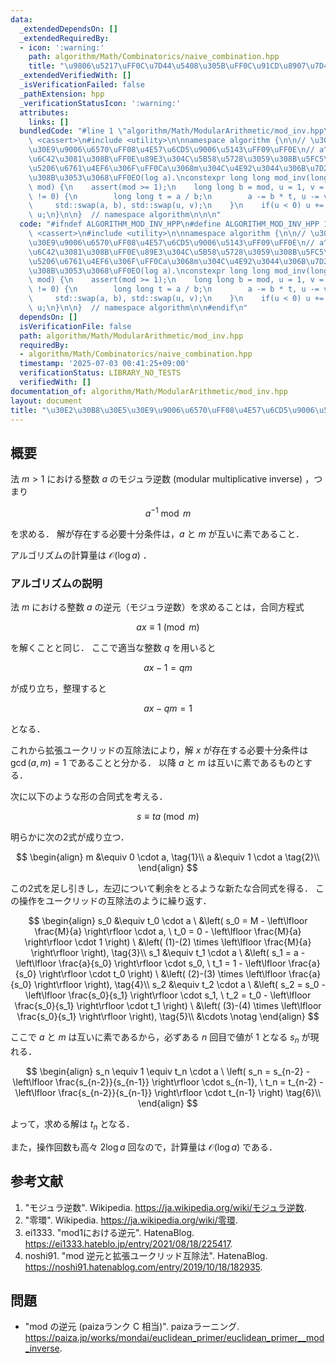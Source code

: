 ```yaml
---
data:
  _extendedDependsOn: []
  _extendedRequiredBy:
  - icon: ':warning:'
    path: algorithm/Math/Combinatorics/naive_combination.hpp
    title: "\u9806\u5217\uFF0C\u7D44\u5408\u305B\uFF0C\u91CD\u8907\u7D44\u5408\u305B"
  _extendedVerifiedWith: []
  _isVerificationFailed: false
  _pathExtension: hpp
  _verificationStatusIcon: ':warning:'
  attributes:
    links: []
  bundledCode: "#line 1 \"algorithm/Math/ModularArithmetic/mod_inv.hpp\"\n\n\n\n#include\
    \ <cassert>\n#include <utility>\n\nnamespace algorithm {\n\n// \u30E2\u30B8\u30E5\
    \u30E9\u9006\u6570\uFF08\u4E57\u6CD5\u9006\u5143\uFF09\uFF0E\n// a^-1 mod m \u3092\
    \u6C42\u3081\u308B\uFF0E\u89E3\u304C\u5B58\u5728\u3059\u308B\u5FC5\u8981\u5341\
    \u5206\u6761\u4EF6\u306F\uFF0Ca\u3068m\u304C\u4E92\u3044\u306B\u7D20\u3067\u3042\
    \u308B\u3053\u3068\uFF0EO(log a).\nconstexpr long long mod_inv(long long a, int\
    \ mod) {\n    assert(mod >= 1);\n    long long b = mod, u = 1, v = 0;\n    while(b\
    \ != 0) {\n        long long t = a / b;\n        a -= b * t, u -= v * t;\n   \
    \     std::swap(a, b), std::swap(u, v);\n    }\n    if(u < 0) u += mod;\n    return\
    \ u;\n}\n\n}  // namespace algorithm\n\n\n"
  code: "#ifndef ALGORITHM_MOD_INV_HPP\n#define ALGORITHM_MOD_INV_HPP 1\n\n#include\
    \ <cassert>\n#include <utility>\n\nnamespace algorithm {\n\n// \u30E2\u30B8\u30E5\
    \u30E9\u9006\u6570\uFF08\u4E57\u6CD5\u9006\u5143\uFF09\uFF0E\n// a^-1 mod m \u3092\
    \u6C42\u3081\u308B\uFF0E\u89E3\u304C\u5B58\u5728\u3059\u308B\u5FC5\u8981\u5341\
    \u5206\u6761\u4EF6\u306F\uFF0Ca\u3068m\u304C\u4E92\u3044\u306B\u7D20\u3067\u3042\
    \u308B\u3053\u3068\uFF0EO(log a).\nconstexpr long long mod_inv(long long a, int\
    \ mod) {\n    assert(mod >= 1);\n    long long b = mod, u = 1, v = 0;\n    while(b\
    \ != 0) {\n        long long t = a / b;\n        a -= b * t, u -= v * t;\n   \
    \     std::swap(a, b), std::swap(u, v);\n    }\n    if(u < 0) u += mod;\n    return\
    \ u;\n}\n\n}  // namespace algorithm\n\n#endif\n"
  dependsOn: []
  isVerificationFile: false
  path: algorithm/Math/ModularArithmetic/mod_inv.hpp
  requiredBy:
  - algorithm/Math/Combinatorics/naive_combination.hpp
  timestamp: '2025-07-03 00:41:25+09:00'
  verificationStatus: LIBRARY_NO_TESTS
  verifiedWith: []
documentation_of: algorithm/Math/ModularArithmetic/mod_inv.hpp
layout: document
title: "\u30E2\u30B8\u30E5\u30E9\u9006\u6570\uFF08\u4E57\u6CD5\u9006\u5143\uFF09"
---
```



## 概要

法 $m > 1$ における整数 $a$ のモジュラ逆数 (modular multiplicative inverse) ，つまり

$$
a^{-1} \bmod m
$$

を求める．
解が存在する必要十分条件は，$a$ と $m$ が互いに素であること． 

アルゴリズムの計算量は $\mathcal{O}(\log a)$ ．


### アルゴリズムの説明

法 $m$ における整数 $a$ の逆元（モジュラ逆数）を求めることは，合同方程式

$$
a x \equiv 1 \pmod m
$$

を解くことと同じ．
ここで適当な整数 $q$ を用いると

$$
a x - 1 = q m
$$

が成り立ち，整理すると

$$
a x - q m = 1
$$

となる．

これから拡張ユークリッドの互除法により，解 $x$ が存在する必要十分条件は $\gcd(a,m) = 1$ であることと分かる．
以降 $a$ と $m$ は互いに素であるものとする．

次に以下のような形の合同式を考える．

$$
s \equiv t a \pmod m
$$

明らかに次の2式が成り立つ．

$$
\begin{align}
m &\equiv 0 \cdot a, \tag{1}\\
a &\equiv 1 \cdot a \tag{2}\\
\end{align}
$$

この2式を足し引きし，左辺について剰余をとるような新たな合同式を得る．
この操作をユークリッドの互除法のように繰り返す．


$$
\begin{align}
s_0 &\equiv t_0 \cdot a \ &\left( s_0 = M - \left\lfloor \frac{M}{a} \right\rfloor \cdot a, \ t_0 = 0 - \left\lfloor \frac{M}{a} \right\rfloor \cdot 1 \right) \ &\left( (1)-(2) \times \left\lfloor \frac{M}{a} \right\rfloor \right), \tag{3}\\
s_1 &\equiv t_1 \cdot a \ &\left( s_1 = a - \left\lfloor \frac{a}{s_0} \right\rfloor \cdot s_0, \ t_1 = 1 - \left\lfloor \frac{a}{s_0} \right\rfloor \cdot t_0 \right) \ &\left( (2)-(3) \times \left\lfloor \frac{a}{s_0} \right\rfloor \right), \tag{4}\\
s_2 &\equiv t_2 \cdot a \ &\left( s_2 = s_0 - \left\lfloor \frac{s_0}{s_1} \right\rfloor \cdot s_1, \ t_2 = t_0 - \left\lfloor \frac{s_0}{s_1} \right\rfloor \cdot t_1 \right) \ &\left( (3)-(4) \times \left\lfloor \frac{s_0}{s_1} \right\rfloor \right), \tag{5}\\
&\cdots \notag
\end{align}
$$

ここで $a$ と $m$ は互いに素であるから，必ずある $n$ 回目で値が $1$ となる $s_n$ が現れる．

$$
\begin{align}
s_n \equiv 1 \equiv t_n \cdot a \ \left( s_n = s_{n-2} - \left\lfloor \frac{s_{n-2}}{s_{n-1}} \right\rfloor \cdot s_{n-1}, \ t_n = t_{n-2} - \left\lfloor \frac{s_{n-2}}{s_{n-1}} \right\rfloor \cdot t_{n-1} \right) \tag{6}\\
\end{align}
$$

よって，求める解は $t_n$ となる．

また，操作回数も高々 $2 \log a$ 回なので，計算量は $\mathcal{O}(\log a)$ である． 


## 参考文献

1. "モジュラ逆数". Wikipedia. <https://ja.wikipedia.org/wiki/モジュラ逆数>.
1. "零環". Wikipedia. <https://ja.wikipedia.org/wiki/零環>.
1. ei1333. "mod1における逆元". HatenaBlog. <https://ei1333.hateblo.jp/entry/2021/08/18/225417>.
1. noshi91. "mod 逆元と拡張ユークリッド互除法". HatenaBlog. <https://noshi91.hatenablog.com/entry/2019/10/18/182935>.


## 問題

- "mod の逆元 (paizaランク C 相当)". paizaラーニング. <https://paiza.jp/works/mondai/euclidean_primer/euclidean_primer__mod_inverse>.

